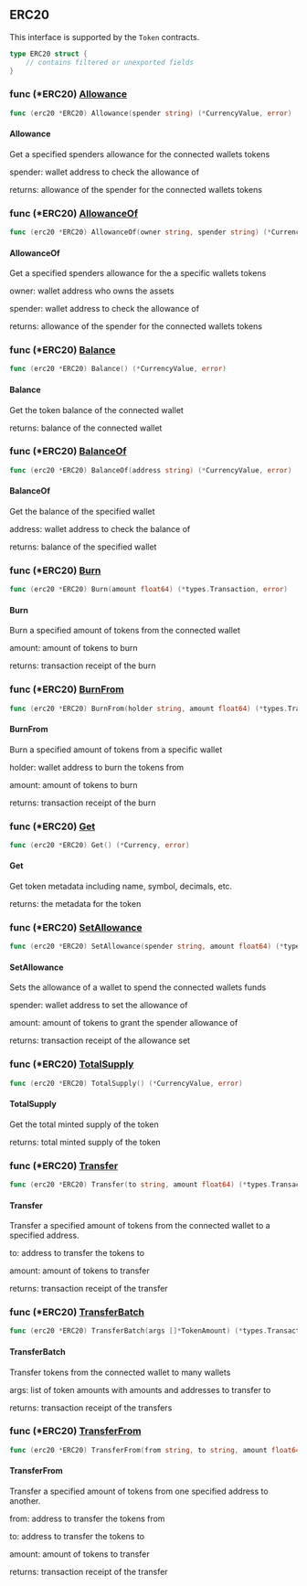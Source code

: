 
## ERC20
This interface is supported by the `Token` contracts.


```go
type ERC20 struct {
    // contains filtered or unexported fields
}
```

### func \(\*ERC20\) [Allowance](<https://github.com/thirdweb-dev/go-sdk/blob/main/pkg/thirdweb/erc20.go#L88>)

```go
func (erc20 *ERC20) Allowance(spender string) (*CurrencyValue, error)
```

#### Allowance

Get a specified spenders allowance for the connected wallets tokens

spender: wallet address to check the allowance of

returns: allowance of the spender for the connected wallets tokens

### func \(\*ERC20\) [AllowanceOf](<https://github.com/thirdweb-dev/go-sdk/blob/main/pkg/thirdweb/erc20.go#L101>)

```go
func (erc20 *ERC20) AllowanceOf(owner string, spender string) (*CurrencyValue, error)
```

#### AllowanceOf

Get a specified spenders allowance for the a specific wallets tokens

owner: wallet address who owns the assets

spender: wallet address to check the allowance of

returns: allowance of the spender for the connected wallets tokens

### func \(\*ERC20\) [Balance](<https://github.com/thirdweb-dev/go-sdk/blob/main/pkg/thirdweb/erc20.go#L47>)

```go
func (erc20 *ERC20) Balance() (*CurrencyValue, error)
```

#### Balance

Get the token balance of the connected wallet

returns: balance of the connected wallet

### func \(\*ERC20\) [BalanceOf](<https://github.com/thirdweb-dev/go-sdk/blob/main/pkg/thirdweb/erc20.go#L58>)

```go
func (erc20 *ERC20) BalanceOf(address string) (*CurrencyValue, error)
```

#### BalanceOf

Get the balance of the specified wallet

address: wallet address to check the balance of

returns: balance of the specified wallet

### func \(\*ERC20\) [Burn](<https://github.com/thirdweb-dev/go-sdk/blob/main/pkg/thirdweb/erc20.go#L220>)

```go
func (erc20 *ERC20) Burn(amount float64) (*types.Transaction, error)
```

#### Burn

Burn a specified amount of tokens from the connected wallet

amount: amount of tokens to burn

returns: transaction receipt of the burn

### func \(\*ERC20\) [BurnFrom](<https://github.com/thirdweb-dev/go-sdk/blob/main/pkg/thirdweb/erc20.go#L243>)

```go
func (erc20 *ERC20) BurnFrom(holder string, amount float64) (*types.Transaction, error)
```

#### BurnFrom

Burn a specified amount of tokens from a specific wallet

holder: wallet address to burn the tokens from

amount: amount of tokens to burn

returns: transaction receipt of the burn

### func \(\*ERC20\) [Get](<https://github.com/thirdweb-dev/go-sdk/blob/main/pkg/thirdweb/erc20.go#L38>)

```go
func (erc20 *ERC20) Get() (*Currency, error)
```

#### Get

Get token metadata including name\, symbol\, decimals\, etc\.

returns: the metadata for the token

### func \(\*ERC20\) [SetAllowance](<https://github.com/thirdweb-dev/go-sdk/blob/main/pkg/thirdweb/erc20.go#L167>)

```go
func (erc20 *ERC20) SetAllowance(spender string, amount float64) (*types.Transaction, error)
```

#### SetAllowance

Sets the allowance of a wallet to spend the connected wallets funds

spender: wallet address to set the allowance of

amount: amount of tokens to grant the spender allowance of

returns: transaction receipt of the allowance set

### func \(\*ERC20\) [TotalSupply](<https://github.com/thirdweb-dev/go-sdk/blob/main/pkg/thirdweb/erc20.go#L72>)

```go
func (erc20 *ERC20) TotalSupply() (*CurrencyValue, error)
```

#### TotalSupply

Get the total minted supply of the token

returns: total minted supply of the token

### func \(\*ERC20\) [Transfer](<https://github.com/thirdweb-dev/go-sdk/blob/main/pkg/thirdweb/erc20.go#L119>)

```go
func (erc20 *ERC20) Transfer(to string, amount float64) (*types.Transaction, error)
```

#### Transfer

Transfer a specified amount of tokens from the connected wallet to a specified address\.

to: address to transfer the tokens to

amount: amount of tokens to transfer

returns: transaction receipt of the transfer

### func \(\*ERC20\) [TransferBatch](<https://github.com/thirdweb-dev/go-sdk/blob/main/pkg/thirdweb/erc20.go#L188>)

```go
func (erc20 *ERC20) TransferBatch(args []*TokenAmount) (*types.Transaction, error)
```

#### TransferBatch

Transfer tokens from the connected wallet to many wallets

args: list of token amounts with amounts and addresses to transfer to

returns: transaction receipt of the transfers

### func \(\*ERC20\) [TransferFrom](<https://github.com/thirdweb-dev/go-sdk/blob/main/pkg/thirdweb/erc20.go#L144>)

```go
func (erc20 *ERC20) TransferFrom(from string, to string, amount float64) (*types.Transaction, error)
```

#### TransferFrom

Transfer a specified amount of tokens from one specified address to another\.

from: address to transfer the tokens from

to: address to transfer the tokens to

amount: amount of tokens to transfer

returns: transaction receipt of the transfer
